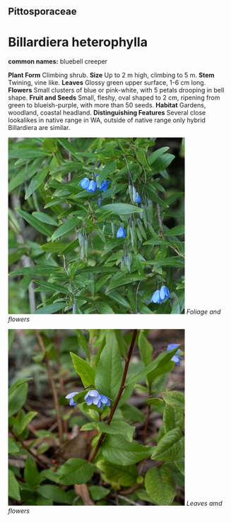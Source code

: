 ## Pittosporaceae
# Billardiera heterophylla
**common names:** bluebell creeper

**Plant Form** Climbing shrub. **Size** Up to 2 m high, climbing to 5 m. **Stem** Twining, vine like. **Leaves** Glossy green upper surface, 1-6 cm long. **Flowers** Small clusters of blue or pink-white, with 5 petals drooping in bell shape. **Fruit and Seeds** Small, fleshy, oval shaped to 2 cm, ripening from green to blueish-purple, with more than 50 seeds. **Habitat** Gardens, woodland, coastal headland. **Distinguishing Features** Several close lookalikes in native range in WA, outside of native range only hybrid Billardiera are similar.


![Foliage and flowers](82417_P1066800.jpg)
 *Foliage and flowers* 

![Leaves amd flowers](73042__DSF3487.jpg)
 *Leaves amd flowers* 

